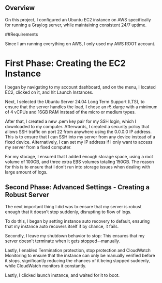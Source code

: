 ## Overview

On this project, I configured an Ubuntu EC2 instance on AWS specifically for running a Graylog server, while maintaining consistent 24/7 uptime.

##Requirements

Since I am running everything on AWS, I only used my AWS ROOT account.


# First Phase: Creating the EC2 Instance

I began by navigating to my account dashboard, and on the menu, I located EC2, clicked on it, and hit Launch Instances. 

Next, I selected the Ubuntu Server 24.04 Long Term Support (LTS), to ensure that the server handles the load, I chose an r5.xlarge with a minimum of 4 vCPUs and 16GB RAM instead of the micro or medium types. 

After that, I created a new .pem key pair for my SSH login, which I downloaded to my computer. Afterwards, I created a security policy that allows SSH traffic on port 22 from anywhere using the 0.0.0.0 IP address. This is to ensure that I can SSH into my server from any device instead of a fixed device. Alternatively, I can set my IP address if I only want to access my server from a fixed computer.

For my storage, I ensured that I added enough storage space, using a root volume of 100GB, and three extra EBS volumes totaling 150GB. The reason for this is to ensure that I don't run into storage issues when dealing with large amount of logs.

## Second Phase: Advanced Settings - Creating a Robust Server

The next important thing I did was to ensure that my server is robust enough that it doesn't stop suddenly, disrupting to flow of logs.

To do this, I began by setting instance auto recovery to default, ensuring that my instance auto recovers itself if by chance, it fails.

Secondly, I leave my shutdown behavior to stop: This ensures that my server doesn't terminate when it gets stopped--manually.

Lastly, I enabled Termination protection, stop protection and CloudWatch Monitoring to ensure that the instance can only be manually verified before it stops, significantly reducing the chances of it being stopped suddenly, while CloudWatch monitors it constantly. 

Lastly, I clicked launch instance, and waited for it to boot.

